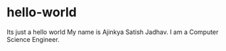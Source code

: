 # hello-world
Its just a hello world
My name is Ajinkya Satish Jadhav. I am a Computer Science Engineer.
